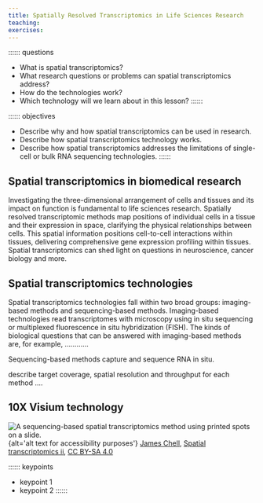 ```yaml
---
title: Spatially Resolved Transcriptomics in Life Sciences Research
teaching:
exercises:
---
```


:::::: questions
 - What is spatial transcriptomics? 
 - What research questions or problems can spatial transcriptomics address?
 - How do the technologies work?
 - Which technology will we learn about in this lesson?
::::::

:::::: objectives
 - Describe why and how spatial transcriptomics can be used in research.
 - Describe how spatial transcriptomics technology works. 
 - Describe how spatial transcriptomics addresses the limitations of single-cell or bulk RNA sequencing technologies. 
::::::

## Spatial transcriptomics in biomedical research
Investigating the three-dimensional arrangement of cells and tissues and its 
impact on function is fundamental to life sciences research. Spatially resolved 
transcriptomic methods map positions of individual cells in a tissue and their 
expression in space, clarifying the physical relationships between cells. This
spatial information positions cell-to-cell interactions within tissues, 
delivering comprehensive gene expression profiling within tissues. Spatial 
transcriptomics can shed light on questions in neuroscience, cancer biology and 
more.  

## Spatial transcriptomics technologies
Spatial transcriptomics technologies fall within two broad groups: imaging-based
methods and sequencing-based methods. 
Imaging-based technologies read transcriptomes with microscopy using in situ 
sequencing or multiplexed fluorescence in situ hybridization (FISH).
The kinds of biological questions that can be answered with imaging-based 
methods are, for example, ............

Sequencing-based methods capture and sequence RNA in situ.


describe target coverage, spatial resolution and throughput for each method ....

## 10X Visium technology

![A sequencing-based spatial transcriptomics method using printed spots on a slide. ](https://upload.wikimedia.org/wikipedia/commons/1/14/Spatial_transcriptomics_ii.png){alt='alt text for
accessibility purposes'}
<a href="https://commons.wikimedia.org/wiki/User:Jasquatch">James Chell</a>, <a href="https://commons.wikimedia.org/wiki/File:Spatial_transcriptomics_ii. png">Spatial transcriptomics ii</a>, <a href="https://creativecommons.org/licenses/by-sa/4.0/legalcode" rel="license">CC BY-SA 4.0</a>

:::::: keypoints
 - keypoint 1
 - keypoint 2
::::::
